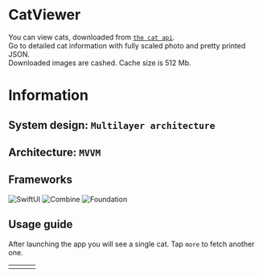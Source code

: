 # CatViewer
You can view cats, downloaded from [`the cat api`](https://docs.thecatapi.com). <br>
Go to detailed cat information with fully scaled photo and pretty printed JSON. <br>
Downloaded images are cashed. Cache size is 512 Mb.

# Information

## System design: `Multilayer architecture`
## Architecture: `MVVM`

## Frameworks
![SwiftUI](https://img.shields.io/badge/-SwiftUI-blue?style=for-the-badge)
![Combine](https://img.shields.io/badge/-Combine-orange?style=for-the-badge)
![Foundation](https://img.shields.io/badge/-Foundation-lightgrey?style=for-the-badge)

## Usage guide
After launching the app you will see a single cat. Tap `more` to fetch another one. <br>

<table width="100%" border="0">
  <tr>
    <td><img src="https://user-images.githubusercontent.com/34959964/152387322-22c7cc30-1730-482c-b7fb-0571688bc793.gif" alt="" align="left" /></td>
    <td><img src="https://user-images.githubusercontent.com/34959964/152387594-78ca307f-87f3-4d3a-a7de-62d42f4bf266.jpg" alt="" align="center"/></td>
    <td><img src="https://user-images.githubusercontent.com/34959964/152387606-86a1c4f2-9a71-44c5-9ed9-5038ed149a34.jpg" alt="" align="right"/></td>
  </tr>
</table>
